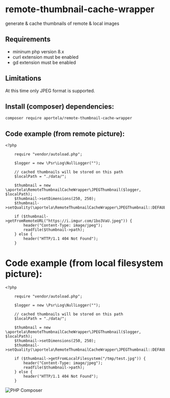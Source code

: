 # remote-thumbnail-cache-wrapper

generate & cache thumbnails of remote & local images

## Requirements

- mininum php version 8.x
- curl extension must be enabled
- gd extension must be enabled

## Limitations

At this time only JPEG format is supported.

## Install (composer) dependencies:

```
composer require aportela/remote-thumbnail-cache-wrapper
```

## Code example (from remote picture):

```
<?php

    require "vendor/autoload.php";

    $logger = new \Psr\Log\NullLogger("");

    // cached thumbnails will be stored on this path
    $localPath = "./data/";

    $thumbnail = new \aportela\RemoteThumbnailCacheWrapper\JPEGThumbnail($logger, $localPath);
    $thumbnail->setDimensions(250, 250);
    $thumbnail->setQuality(\aportela\RemoteThumbnailCacheWrapper\JPEGThumbnail::DEFAULT_JPEG_IMAGE_QUALITY);

    if ($thumbnail->getFromRemoteURL("https://i.imgur.com/1bo3VaU.jpeg")) {
        header("Content-Type: image/jpeg");
        readfile($thumbnail->path);
    } else {
        header("HTTP/1.1 404 Not Found");
    }
```

# Code example (from local filesystem picture):

```
<?php

    require "vendor/autoload.php";

    $logger = new \Psr\Log\NullLogger("");

    // cached thumbnails will be stored on this path
    $localPath = "./data/";

    $thumbnail = new \aportela\RemoteThumbnailCacheWrapper\JPEGThumbnail($logger, $localPath);
    $thumbnail->setDimensions(250, 250);
    $thumbnail->setQuality(\aportela\RemoteThumbnailCacheWrapper\JPEGThumbnail::DEFAULT_JPEG_IMAGE_QUALITY);

    if ($thumbnail->getFromLocalFilesystem("/tmp/test.jpg")) {
        header("Content-Type: image/jpeg");
        readfile($thumbnail->path);
    } else {
        header("HTTP/1.1 404 Not Found");
    }
```

![PHP Composer](https://github.com/aportela/remote-thumbnail-cache-wrapper/actions/workflows/php.yml/badge.svg)
